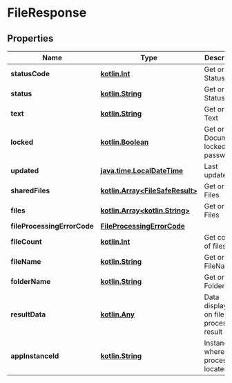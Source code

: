 # FileResponse

## Properties
Name | Type | Description | Notes
------------ | ------------- | ------------- | -------------
**statusCode** | [**kotlin.Int**](.md) | Get or set StatusCode |  [optional]
**status** | [**kotlin.String**](.md) | Get or set Status |  [optional]
**text** | [**kotlin.String**](.md) | Get or set Text |  [optional]
**locked** | [**kotlin.Boolean**](.md) | Get or set Document locked with password |  [optional]
**updated** | [**java.time.LocalDateTime**](java.time.LocalDateTime.md) | Last updated |  [optional]
**sharedFiles** | [**kotlin.Array&lt;FileSafeResult&gt;**](FileSafeResult.md) | Get or set Files |  [optional]
**files** | [**kotlin.Array&lt;kotlin.String&gt;**](.md) | Get or set Files |  [optional]
**fileProcessingErrorCode** | [**FileProcessingErrorCode**](FileProcessingErrorCode.md) |  |  [optional]
**fileCount** | [**kotlin.Int**](.md) | Get count of files |  [optional]
**fileName** | [**kotlin.String**](.md) | Get or set FileName |  [optional]
**folderName** | [**kotlin.String**](.md) | Get or set FolderName |  [optional]
**resultData** | [**kotlin.Any**](.md) | Data displaying on file processing result page |  [optional]
**appInstanceId** | [**kotlin.String**](.md) | Instance id where is processing located |  [optional]
